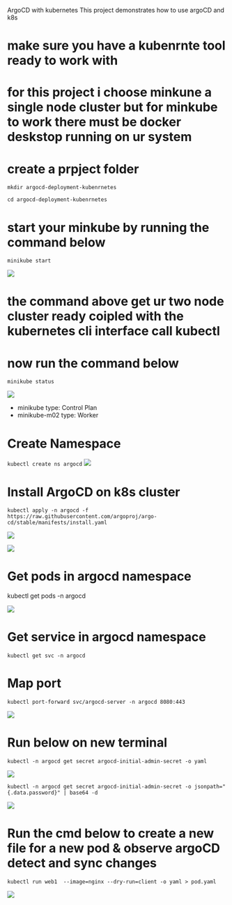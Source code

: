 ArgoCD with kubernetes
This project demonstrates how to use argoCD and k8s

# make sure you have a kubenrnte tool ready to work with 
# for this project i choose minkune a single node cluster but for minkube to work there must be docker deskstop running on ur system

# create a prpject folder 
 `mkdir argocd-deployment-kubenrnetes`

 `cd argocd-deployment-kubenrnetes`
 
# start your minkube by running the command below
`minikube start`

![](./k8s/img/minikube%20start.png)
# the command above get ur two node cluster ready coipled with the kubernetes cli interface call kubectl

# now run the command below

`minikube status`

![](./k8s/img/minikube-status.png)

* minikube type: Control Plan
* minikube-m02 type: Worker

# Create Namespace
`kubectl create ns argocd`
![](./k8s/img/namespace.png)



# Install ArgoCD on k8s cluster

`kubectl apply -n argocd -f https://raw.githubusercontent.com/argoproj/argo-cd/stable/manifests/install.yaml`

![](./k8s/img/argo1.png)

![](./k8s/img/argo2.png)

# Get pods in argocd namespace
kubectl get pods -n argocd

![](./k8s/img/get-pods-argo.png)

# Get service in argocd namespace
`kubectl get svc -n argocd`


# Map port
`kubectl port-forward svc/argocd-server -n argocd 8080:443`

![](./k8s/img/port-forward.png)

# Run below on new terminal
`kubectl -n argocd get secret argocd-initial-admin-secret -o yaml`

![](./k8s/img/secret.png)


`kubectl -n argocd get secret argocd-initial-admin-secret -o jsonpath="{.data.password}" | base64 -d`

![](./k8s/img/secret2.png)

# Run the cmd below to create a new file for a new pod & observe argoCD detect and sync changes
`kubectl run web1  --image=nginx --dry-run=client -o yaml > pod.yaml`

![](./k8s/img/podls.png)